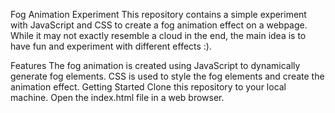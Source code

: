 Fog Animation Experiment
This repository contains a simple experiment with JavaScript and CSS to create a fog animation effect on a webpage. While it may not exactly resemble a cloud in the end, the main idea is to have fun and experiment with different effects :).

Features
The fog animation is created using JavaScript to dynamically generate fog elements.
CSS is used to style the fog elements and create the animation effect.
Getting Started
Clone this repository to your local machine.
Open the index.html file in a web browser.
